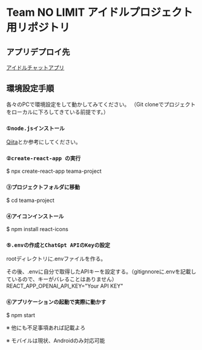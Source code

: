 # Team NO LIMIT アイドルプロジェクト用リポジトリ

## アプリデプロイ先
[アイドルチャットアプリ](https://team-no-limit-project.vercel.app/)

## 環境設定手順

各々のPCで環境設定をして動かしてみてください。
（Git cloneでプロジェクトをローカルに下ろしてきている前提です。）

### `①node.jsインストール`

[Qiita](https://qiita.com/sefoo0104/items/0653c935ea4a4db9dc2b)とか参考にしてください。

### `②create-react-app の実行`

$ npx create-react-app teama-project

### `③プロジェクトフォルダに移動`

$ cd teama-project

### `④アイコンインストール`

$ npm install react-icons

### `⑤.envの作成とChatGpt APIのKeyの設定`

rootディレクトリに.envファイルを作る。

その後、.envに自分で取得したAPIキーを設定する。（gitignnoreに.envを記載しているので、キーがバレることはありません）
REACT_APP_OPENAI_API_KEY="Your API KEY"

### `⑥アプリケーションの起動で実際に動かす`

$ npm start

※ 他にも不足事項あれば記載よろ

※ モバイルは現状、Androidのみ対応可能
